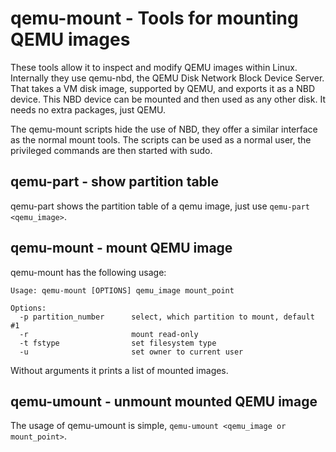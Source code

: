 # qemu-mount - Tools for mounting QEMU images

These tools allow it to inspect and modify QEMU images within Linux.
Internally they use qemu-nbd, the QEMU Disk Network Block Device Server.
That takes a VM disk image, supported by QEMU, and exports it as a
NBD device. This NBD device can be mounted and then used as any
other disk. It needs no extra packages, just QEMU.

The qemu-mount scripts hide the use of NBD, they offer a similar
interface as the normal mount tools. The scripts can be used as a
normal user, the privileged commands are then started with sudo.

## qemu-part - show partition table

qemu-part shows the partition table of a qemu image, just use
`qemu-part <qemu_image>`.

## qemu-mount - mount QEMU image

qemu-mount has the following usage:
```
Usage: qemu-mount [OPTIONS] qemu_image mount_point

Options:
  -p partition_number      select, which partition to mount, default #1
  -r                       mount read-only
  -t fstype                set filesystem type
  -u                       set owner to current user
```

Without arguments it prints a list of mounted images.

## qemu-umount - unmount mounted QEMU image

The usage of qemu-umount is simple,
`qemu-umount <qemu_image or mount_point>`.
